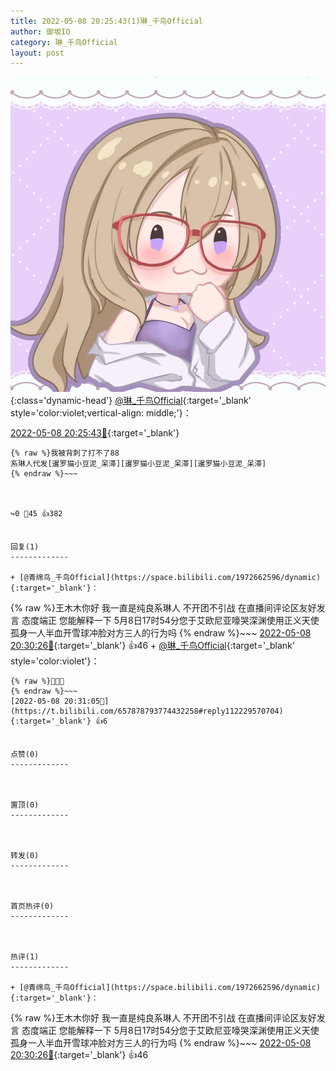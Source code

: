 ```yaml
---
title: 2022-05-08 20:25:43(1)琳_千鸟Official
author: 御坂IO
category: 琳_千鸟Official
layout: post
---
```


![img](/images/c0a88f85ebd0d056f37b114e0748e69556c8b488.jpg){:class='dynamic-head'}
[@琳_千鸟Official](https://space.bilibili.com/1620923329/dynamic){:target='_blank' style='color:violet;vertical-align: middle;'}：

[2022-05-08 20:25:43🔗](https://t.bilibili.com/657878793774432258){:target='_blank'}

~~~
{% raw %}我被背刺了打不了88
系琳人代发[暹罗猫小豆泥_呆滞][暹罗猫小豆泥_呆滞][暹罗猫小豆泥_呆滞]
{% endraw %}~~~



↪️0 💬45 👍382


回复(1)
-------------

+ [@青绵鸟_千鸟Official](https://space.bilibili.com/1972662596/dynamic){:target='_blank'}：
~~~
{% raw %}王木木你好 我一直是纯良系琳人 不开团不引战 在直播间评论区友好发言 态度端正 您能解释一下 5月8日17时54分您于艾欧尼亚嚎哭深渊使用正义天使 孤身一人半血开雪球冲脸对方三人的行为吗
{% endraw %}~~~
[2022-05-08 20:30:26🔗](https://t.bilibili.com/657878793774432258#reply112229541680){:target='_blank'} 👍46
    + [@琳_千鸟Official](https://space.bilibili.com/1620923329/dynamic){:target='_blank' style='color:violet'}：
~~~
{% raw %}🤫🤫🤫
{% endraw %}~~~
[2022-05-08 20:31:05🔗](https://t.bilibili.com/657878793774432258#reply112229570704){:target='_blank'} 👍6


点赞(0)
-------------



置顶(0)
-------------



转发(0)
-------------



首页热评(0)
-------------



热评(1)
-------------

+ [@青绵鸟_千鸟Official](https://space.bilibili.com/1972662596/dynamic){:target='_blank'}：
~~~
{% raw %}王木木你好 我一直是纯良系琳人 不开团不引战 在直播间评论区友好发言 态度端正 您能解释一下 5月8日17时54分您于艾欧尼亚嚎哭深渊使用正义天使 孤身一人半血开雪球冲脸对方三人的行为吗
{% endraw %}~~~
[2022-05-08 20:30:26🔗](https://t.bilibili.com/657878793774432258#reply112229541680){:target='_blank'} 👍46


